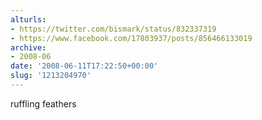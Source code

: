 ```yaml
---
alturls:
- https://twitter.com/bismark/status/832337319
- https://www.facebook.com/17803937/posts/856466133019
archive:
- 2008-06
date: '2008-06-11T17:22:50+00:00'
slug: '1213204970'
---
```


ruffling feathers

